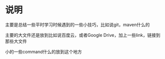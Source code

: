 # 说明
主要是总结一些平时学习时候遇到的一些小技巧，比如说git，maven什么的

主要的大文件还是放到比如说百度云，或者Google Drive，加上一些link，链接到那些大文件

小的一些command什么的放到这个地方
